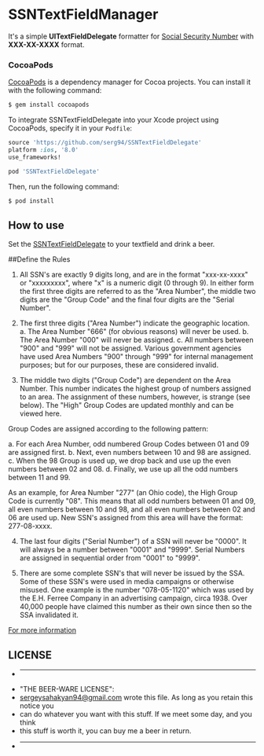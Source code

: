 # SSNTextFieldManager

It's a simple **UITextFieldDelegate** formatter for [Social Security Number](http://www.ssa.gov/ssnumber/) with  **XXX-XX-XXXX** format.

### CocoaPods

[CocoaPods](http://cocoapods.org) is a dependency manager for Cocoa projects. You can install it with the following command:

```bash
$ gem install cocoapods
```

To integrate SSNTextFieldDelegate into your Xcode project using CocoaPods, specify it in your `Podfile`:

```ruby
source 'https://github.com/serg94/SSNTextFieldDelegate'
platform :ios, '8.0'
use_frameworks!

pod 'SSNTextFieldDelegate'
```

Then, run the following command:

```bash
$ pod install
```

## How to use

Set the [SSNTextFieldDelegate]() to your textfield and drink a beer.

##Define the Rules

1. All SSN's are exactly 9 digits long, and are in the format "xxx-xx-xxxx" or "xxxxxxxxx", where "x" is a numeric digit (0 through 9). In either form the first three digits are referred to as the "Area Number", the middle two digits are the "Group Code" and the final four digits are the "Serial Number".

2. The first three digits ("Area Number") indicate the geographic location.
a. The Area Number "666" (for obvious reasons) will never be used.
b. The Area Number "000" will never be assigned.
c. All numbers between "900" and "999" will not be assigned. Various government agencies have used Area Numbers "900" through "999" for internal management purposes; but for our purposes, these are considered invalid.

3. The middle two digits ("Group Code") are dependent on the Area Number. This number indicates the highest group of numbers assigned to an area. The assignment of these numbers, however, is strange (see below). The "High" Group Codes are updated monthly and can be viewed here.

Group Codes are assigned according to the following pattern:

a. For each Area Number, odd numbered Group Codes between 01 and 09 are assigned first.
b. Next, even numbers between 10 and 98 are assigned.
c. When the 98 Group is used up, we drop back and use up the even numbers between 02 and 08.
d. Finally, we use up all the odd numbers between 11 and 99.

As an example, for Area Number "277" (an Ohio code), the High Group Code is currently "08". This means that all odd numbers between 01 and 09, all even numbers between 10 and 98, and all even numbers between 02 and 06 are used up. New SSN's assigned from this area will have the format: 277-08-xxxx.

4. The last four digits ("Serial Number") of a SSN will never be "0000". It will always be a number between "0001" and "9999". Serial Numbers are assigned in sequential order from "0001" to "9999".

5. There are some complete SSN's that will never be issued by the SSA. Some of these SSN's were used in media campaigns or otherwise misused. One example is the number "078-05-1120" which was used by the E.H. Ferree Company in an advertising campaign, circa 1938. Over 40,000 people have claimed this number as their own since then so the SSA invalidated it.

[For more information](http://www.codeproject.com/KB/validation/ssnvalidator.aspx?msg=1542941)

## LICENSE

* ------------------------------------------------------------------------------------
* "THE BEER-WARE LICENSE":
* <sergeysahakyan94@gmail.com> wrote this file.  As long as you retain this notice you
* can do whatever you want with this stuff. If we meet some day, and you think
* this stuff is worth it, you can buy me a beer in return.
* ------------------------------------------------------------------------------------
